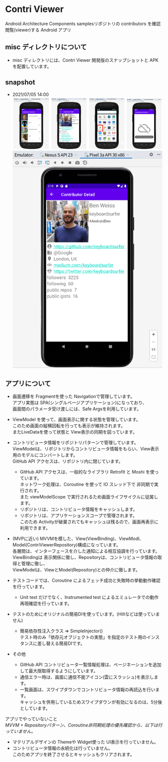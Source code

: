 # Contri Viewer
Android Architecture Components samplesリポジトリの contributors を確認閲覧(viewer)する Android アプリ

## misc ディレクトリについて

- misc ディレクトリには、Contri Viewer 開発版のスナップショットと APK を配置しています。

## snapshot

- 2021/07/05 14:00  
![nexus S API23 snapshots](./misc/snapshot/snapshot_1.png)  
![pixel3a API30 snapshot 2](./misc/snapshot/snapshot_pixel-3a_API30_2.png)

## アプリについて

- 画面遷移を Fragmentを使った Navigationで管理しています。  
アプリ実態は SPA(シングルページアプリケーション)になっており、  
画面間のパラメータ受け渡しには、Safe Argsを利用しています。

- ViewModel を使って、画面表示に関する状態を管理しています。  
このため画面の縦横回転を行っても表示が維持されます。  
またLiveDataを使って状態と View表示の同期を図っています。

- コントリビュータ情報をリポジトリパターンで管理しています。  
ViewModelは、リポジトリからコントリビュータ情報をもらい、View表示用のモデルにコンバートします。  
GitHub API アクセスは、リポジトリ内に閉じています。

  - GitHub API アクセスは、一般的なライブラリ Retrofit と Moshi を使っています。  
    ネットワーク処理は、Coroutine を使って IO スレッド下で 非同期で実行されす。  
    また viewModelScope で実行されるため画面ライフサイクルに従属します。
  - リポジトリは、コントリビュータ情報をキャッシュします。
  - リポジトリは、アプリケーションスコープで管理されます。  
  このため Activityが破棄されてもキャッシュは残るので、画面再表示に利用できます。

- (MVPに近い) MVVMを模した、View(ViewBinding)、ViewModl、Model(ContriViewerRepository)構成になっています。  
各層間は、インターフェースを介した通知による相互協調を行っています。  
ViewBindingは 表示関係に徹し、Repositoryは、コントリビュータ情報の取得と管理に徹し、  
ViewModelは、ViewとModel(Repository)との仲介に徹します。

- テストコードでは、Coroutine によるフェッチ成功と失敗時の挙動動作確認を行っています。
  - Unit test だけでなく、Instrumented test によるエミュレータでの動作再現確認を行っています。

- テストのためにオリジナルの簡易DIを使っています。(Hiltなどは使っていません)
  - 簡易依存性注入クラス ⇒ SimpleInjector()  
    テスト時のみ「依存元オブジェクトの実態」を指定のテスト用のインスタンスに差し替える簡易DIです。

- その他
  - GitHub API コントリビュータ一覧情報処理は、ページネーションを追加して最大限取得するようにしています。
  - 通信エラー時は、画面に通信不能アイコン(雲にスラッシュ)を表示します。
  - 一覧画面は、スワイプダウンでコントリビュータ情報の再読込を行います。  
    キャッシュを併用しているためスワイプダウンが有効になるのは、5分後としています。

アプリでやっていないこと  
*MVVM + Repositoryパターン、Coroutine非同期処理の優先確認から、以下は行っていません。*

- マテリアルデザインの Themeや Widget使った UI表示を行っていません。
- コントリビュータ情報の永続化は行っていません。  
このためアプリを終了させるとキャッシュもクリアされます。
